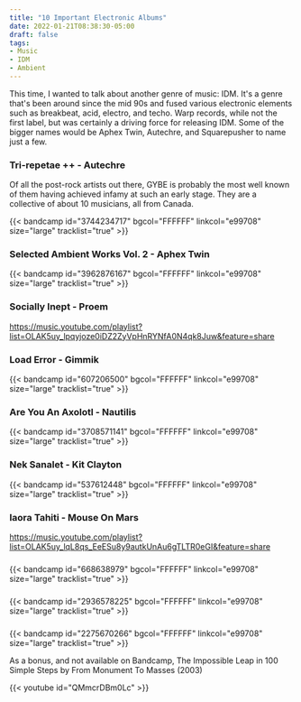```yaml
---
title: "10 Important Electronic Albums"
date: 2022-01-21T08:38:30-05:00
draft: false
tags:
- Music
- IDM
- Ambient
---
```


This time, I wanted to talk about another genre of music: IDM. It's a genre that's been around since the mid 90s and fused various electronic elements such as breakbeat, acid, electro, and techo. Warp records, while not the first label, but was certainly a driving force for releasing IDM. Some of the bigger names would be Aphex Twin, Autechre, and Squarepusher to name just a few. 


### Tri-repetae ++ - Autechre

Of all the post-rock artists out there, GYBE is probably the most well known of them having achieved infamy at such an early stage. They are a collective of about 10 musicians, all from Canada. 

{{< bandcamp id="3744234717" bgcol="FFFFFF" linkcol="e99708" size="large" tracklist="true" >}}

### Selected Ambient Works Vol. 2 - Aphex Twin

{{< bandcamp id="3962876167" bgcol="FFFFFF" linkcol="e99708" size="large" tracklist="true" >}}

### Socially Inept - Proem

https://music.youtube.com/playlist?list=OLAK5uy_lpqyjoze0iDZ2ZyVpHnRYNfA0N4qk8Juw&feature=share


### Load Error - Gimmik

{{< bandcamp id="607206500" bgcol="FFFFFF" linkcol="e99708" size="large" tracklist="true" >}}

### Are You An Axolotl - Nautilis

{{< bandcamp id="3708571141" bgcol="FFFFFF" linkcol="e99708" size="large" tracklist="true" >}}

### Nek Sanalet - Kit Clayton

{{< bandcamp id="537612448" bgcol="FFFFFF" linkcol="e99708" size="large" tracklist="true" >}}

### Iaora Tahiti - Mouse On Mars

https://music.youtube.com/playlist?list=OLAK5uy_lqL8qs_EeESu8y9autkUnAu6gTLTR0eGI&feature=share

### 

{{< bandcamp id="668638979" bgcol="FFFFFF" linkcol="e99708" size="large" tracklist="true" >}}

### 

{{< bandcamp id="2936578225" bgcol="FFFFFF" linkcol="e99708" size="large" tracklist="true" >}}

### 

{{< bandcamp id="2275670266" bgcol="FFFFFF" linkcol="e99708" size="large" tracklist="true" >}}

As a bonus, and not available on Bandcamp, The Impossible Leap in 100 Simple Steps by From Monument To Masses (2003)

{{< youtube id="QMmcrDBm0Lc" >}}